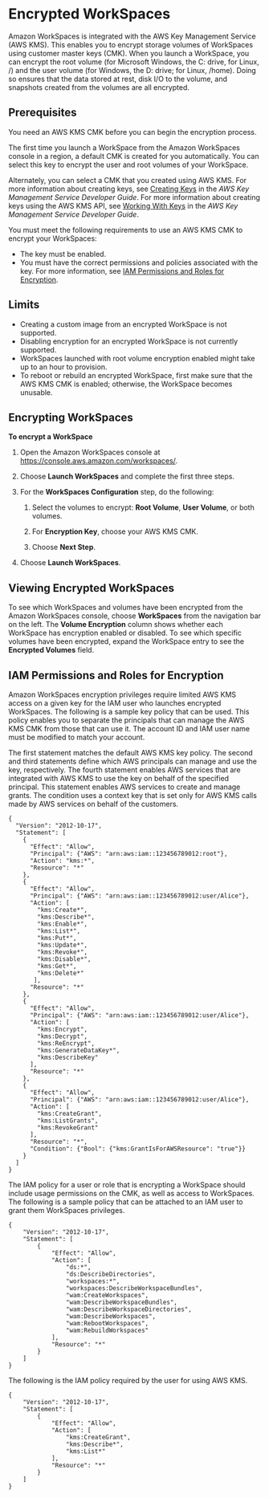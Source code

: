 # Encrypted WorkSpaces<a name="encrypt-workspaces"></a>

Amazon WorkSpaces is integrated with the AWS Key Management Service \(AWS KMS\)\. This enables you to encrypt storage volumes of WorkSpaces using customer master keys \(CMK\)\. When you launch a WorkSpace, you can encrypt the root volume \(for Microsoft Windows, the C: drive, for Linux, /\) and the user volume \(for Windows, the D: drive; for Linux, /home\)\. Doing so ensures that the data stored at rest, disk I/O to the volume, and snapshots created from the volumes are all encrypted\.

## Prerequisites<a name="encryption_prerequisites"></a>

You need an AWS KMS CMK before you can begin the encryption process\.

The first time you launch a WorkSpace from the Amazon WorkSpaces console in a region, a default CMK is created for you automatically\. You can select this key to encrypt the user and root volumes of your WorkSpace\.

Alternately, you can select a CMK that you created using AWS KMS\. For more information about creating keys, see [Creating Keys](https://docs.aws.amazon.com/kms/latest/developerguide/create-keys.html) in the *AWS Key Management Service Developer Guide*\. For more information about creating keys using the AWS KMS API, see [Working With Keys](https://docs.aws.amazon.com/kms/latest/developerguide/programming-keys.html) in the *AWS Key Management Service Developer Guide*\.

You must meet the following requirements to use an AWS KMS CMK to encrypt your WorkSpaces:
+ The key must be enabled\.
+ You must have the correct permissions and policies associated with the key\. For more information, see [IAM Permissions and Roles for Encryption](#IAM_permissions)\.

## Limits<a name="encryption_limits"></a>
+ Creating a custom image from an encrypted WorkSpace is not supported\.
+ Disabling encryption for an encrypted WorkSpace is not currently supported\.
+ WorkSpaces launched with root volume encryption enabled might take up to an hour to provision\.
+ To reboot or rebuild an encrypted WorkSpace, first make sure that the AWS KMS CMK is enabled; otherwise, the WorkSpace becomes unusable\.

## Encrypting WorkSpaces<a name="encrypt_workspace"></a>

**To encrypt a WorkSpace**

1. Open the Amazon WorkSpaces console at [https://console\.aws\.amazon\.com/workspaces/](https://console.aws.amazon.com/workspaces/)\.

1. Choose **Launch WorkSpaces** and complete the first three steps\.

1. For the **WorkSpaces Configuration** step, do the following:

   1. Select the volumes to encrypt: **Root Volume**, **User Volume**, or both volumes\.

   1. For **Encryption Key**, choose your AWS KMS CMK\.

   1. Choose **Next Step**\.

1. Choose **Launch WorkSpaces**\.

## Viewing Encrypted WorkSpaces<a name="maintain_encryption"></a>

To see which WorkSpaces and volumes have been encrypted from the Amazon WorkSpaces console, choose **WorkSpaces** from the navigation bar on the left\. The **Volume Encryption** column shows whether each WorkSpace has encryption enabled or disabled\. To see which specific volumes have been encrypted, expand the WorkSpace entry to see the **Encrypted Volumes** field\.

## IAM Permissions and Roles for Encryption<a name="IAM_permissions"></a>

Amazon WorkSpaces encryption privileges require limited AWS KMS access on a given key for the IAM user who launches encrypted WorkSpaces\. The following is a sample key policy that can be used\. This policy enables you to separate the principals that can manage the AWS KMS CMK from those that can use it\. The account ID and IAM user name must be modified to match your account\.

The first statement matches the default AWS KMS key policy\. The second and third statements define which AWS principals can manage and use the key, respectively\. The fourth statement enables AWS services that are integrated with AWS KMS to use the key on behalf of the specified principal\. This statement enables AWS services to create and manage grants\. The condition uses a context key that is set only for AWS KMS calls made by AWS services on behalf of the customers\.

```
{
  "Version": "2012-10-17",
  "Statement": [
    {
      "Effect": "Allow",
      "Principal": {"AWS": "arn:aws:iam::123456789012:root"},
      "Action": "kms:*",
      "Resource": "*"
    },
    {
      "Effect": "Allow",
      "Principal": {"AWS": "arn:aws:iam::123456789012:user/Alice"},
      "Action": [
        "kms:Create*",
        "kms:Describe*",
        "kms:Enable*",
        "kms:List*",
        "kms:Put*",
        "kms:Update*",
        "kms:Revoke*",
        "kms:Disable*",
        "kms:Get*",
        "kms:Delete*"
       ],
      "Resource": "*"
    },
    {
      "Effect": "Allow",
      "Principal": {"AWS": "arn:aws:iam::123456789012:user/Alice"},
      "Action": [
        "kms:Encrypt",
        "kms:Decrypt",
        "kms:ReEncrypt",
        "kms:GenerateDataKey*",
        "kms:DescribeKey"
      ],
      "Resource": "*"
    },
    {
      "Effect": "Allow",
      "Principal": {"AWS": "arn:aws:iam::123456789012:user/Alice"},
      "Action": [
        "kms:CreateGrant",
        "kms:ListGrants",
        "kms:RevokeGrant"
      ],
      "Resource": "*",
      "Condition": {"Bool": {"kms:GrantIsForAWSResource": "true"}}
    }
  ]
}
```

The IAM policy for a user or role that is encrypting a WorkSpace should include usage permissions on the CMK, as well as access to WorkSpaces\. The following is a sample policy that can be attached to an IAM user to grant them WorkSpaces privileges\.

```
{
    "Version": "2012-10-17",
    "Statement": [
        {
            "Effect": "Allow",
            "Action": [
                "ds:*",
                "ds:DescribeDirectories",
                "workspaces:*",
                "workspaces:DescribeWorkspaceBundles",
                "wam:CreateWorkspaces",
                "wam:DescribeWorkspaceBundles",
                "wam:DescribeWorkspaceDirectories",
                "wam:DescribeWorkspaces",
                "wam:RebootWorkspaces",
                "wam:RebuildWorkspaces"
            ],
            "Resource": "*"
        }
    ]
}
```

The following is the IAM policy required by the user for using AWS KMS\.

```
{
    "Version": "2012-10-17",
    "Statement": [
        {
            "Effect": "Allow",
            "Action": [
                "kms:CreateGrant",
                "kms:Describe*",
                "kms:List*"
            ],
            "Resource": "*"
        }
    ]
}
```
